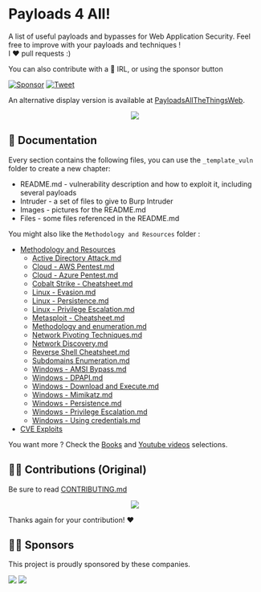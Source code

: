 # Payloads 4 All! 

A list of useful payloads and bypasses for Web Application Security.
Feel free to improve with your payloads and techniques !    
I :heart: pull requests :)

You can also contribute with a :beers: IRL, or using the sponsor button 

[![Sponsor](https://img.shields.io/static/v1?label=Sponsor&message=%E2%9D%A4&logo=GitHub&link=https://github.com/sponsors/cyb3rzest)](https://github.com/sponsors/cyb3rzest)
[![Tweet](https://img.shields.io/twitter/url/http/shields.io.svg?style=social)](https://twitter.com/intent/tweet?text=Payloads%204%20All,%20A%20list%20of%20useful%20payloads%20and%20bypasses%20for%20Web%20Application%20Security%20-%20by%20@cyberzeast&url=https://github.com/cyb3rzest/Payloads4All/)

An alternative display version is available at [PayloadsAllTheThingsWeb](https://swisskyrepo.github.io/PayloadsAllTheThings/).

<p align="center">
  <img src="https://raw.githubusercontent.com/cyb3rzest/Payloads4All/master/.github/banner.png">
</p>


📖 Documentation
-----
Every section contains the following files, you can use the `_template_vuln` folder to create a new chapter:

- README.md - vulnerability description and how to exploit it, including several payloads
- Intruder - a set of files to give to Burp Intruder
- Images - pictures for the README.md
- Files - some files referenced in the README.md

You might also like the `Methodology and Resources` folder :

- [Methodology and Resources](https://github.com/cyb3rzest/Payloads4All/blob/master/Methodology%20and%20Resources/)
  - [Active Directory Attack.md](https://github.com/cyb3rzest/Payloads4All/blob/master/Methodology%20and%20Resources/Active%20Directory%20Attack.md)
  - [Cloud - AWS Pentest.md](https://github.com/cyb3rzest/Payloads4All/blob/master/Methodology%20and%20Resources/Cloud%20-%20AWS%20Pentest.md)
  - [Cloud - Azure Pentest.md](https://github.com/cyb3rzest/Payloads4All/blob/master/Methodology%20and%20Resources/Cloud%20-%20Azure%20Pentest.md)
  - [Cobalt Strike - Cheatsheet.md](https://github.com/cyb3rzest/Payloads4All/blob/master/Methodology%20and%20Resources/Cobalt%20Strike%20-%20Cheatsheet.md)
  - [Linux - Evasion.md](https://github.com/cyb3rzest/Payloads4All/blob/master/Methodology%20and%20Resources/Linux%20-%20Evasion.md)
  - [Linux - Persistence.md](https://github.com/cyb3rzest/Payloads4All/blob/master/Methodology%20and%20Resources/Linux%20-%20Persistence.md)
  - [Linux - Privilege Escalation.md](https://github.com/cyb3rzest/Payloads4All/blob/master/Methodology%20and%20Resources/Linux%20-%20Privilege%20Escalation.md)
  - [Metasploit - Cheatsheet.md](https://github.com/cyb3rzest/Payloads4All/blob/master/Methodology%20and%20Resources/Metasploit%20-%20Cheatsheet.md)  
  - [Methodology and enumeration.md](https://github.com/cyb3rzest/Payloads4All/blob/master/Methodology%20and%20Resources/Methodology%20and%20enumeration.md)
  - [Network Pivoting Techniques.md](https://github.com/cyb3rzest/Payloads4All/blob/master/Methodology%20and%20Resources/Network%20Pivoting%20Techniques.md)
  - [Network Discovery.md](https://github.com/cyb3rzest/Payloads4All/blob/master/Methodology%20and%20Resources/Network%20Discovery.md)
  - [Reverse Shell Cheatsheet.md](https://github.com/cyb3rzest/Payloads4All/blob/master/Methodology%20and%20Resources/Reverse%20Shell%20Cheatsheet.md)
  - [Subdomains Enumeration.md](https://github.com/cyb3rzest/Payloads4All/blob/master/Methodology%20and%20Resources/Subdomains%20Enumeration.md)
  - [Windows - AMSI Bypass.md](https://github.com/cyb3rzest/Payloads4All/blob/master/Methodology%20and%20Resources/Windows%20-%20AMSI%20Bypass.md)
  - [Windows - DPAPI.md](https://github.com/cyb3rzest/Payloads4All/blob/master/Methodology%20and%20Resources/Windows%20-%20DPAPI.md)
  - [Windows - Download and Execute.md](https://github.com/cyb3rzest/Payloads4All/blob/master/Methodology%20and%20Resources/Windows%20-%20Download%20and%20Execute.md)
  - [Windows - Mimikatz.md](https://github.com/cyb3rzest/Payloads4All/blob/master/Methodology%20and%20Resources/Windows%20-%20Mimikatz.md)
  - [Windows - Persistence.md](https://github.com/cyb3rzest/Payloads4All/blob/master/Methodology%20and%20Resources/Windows%20-%20Persistence.md)
  - [Windows - Privilege Escalation.md](https://github.com/cyb3rzest/Payloads4All/blob/master/Methodology%20and%20Resources/Windows%20-%20Privilege%20Escalation.md)
  - [Windows - Using credentials.md](https://github.com/cyb3rzest/Payloads4All/blob/master/Methodology%20and%20Resources/Windows%20-%20Using%20credentials.md)
- [CVE Exploits](https://github.com/cyb3rzest/Payloads4All/blob/master/CVE%20Exploits)


You want more ? Check the [Books](https://github.com/cyb3rzest/Payloads4All/blob/master/_LEARNING_AND_SOCIALS/BOOKS.md) and [Youtube videos](https://github.com/cyb3rzest/Payloads4All/blob/master/_LEARNING_AND_SOCIALS/YOUTUBE.md) selections.


👨‍💻 Contributions (Original)
-----
Be sure to read [CONTRIBUTING.md](https://github.com/cyb3rzest/Payloads4All/blob/master/CONTRIBUTING.md)

<p align="center">
<a href="https://github.com/swisskyrepo/PayloadsAllTheThings/graphs/contributors">
  <img src="https://contrib.rocks/image?repo=swisskyrepo/PayloadsAllTheThings&max=36">
</a>
</p>

Thanks again for your contribution! :heart:


🧙‍♂️ Sponsors
-----

This project is proudly sponsored by these companies. 

[<img src="https://avatars.githubusercontent.com/u/48131541?s=40&v=4">](https://www.vaadata.com/)
[<img src="https://avatars.githubusercontent.com/u/50994705?s=40&v=4">](https://github.com/projectdiscovery)
